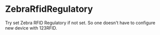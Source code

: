 # ZebraRfidRegulatory
 Try set Zebra RFID Regulatory if not set. So one doesn't have to configure new device with 123RFID.
